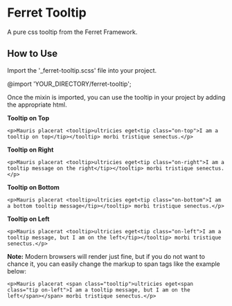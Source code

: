 Ferret Tooltip
==============

A pure css tooltip from the Ferret Framework.



How to Use
---

Import the '_ferret-tooltip.scss' file into your project.

  @import 'YOUR_DIRECTORY/ferret-tooltip';


Once the mixin is imported, you can use the tooltip in your project by adding the appropriate html.
 


<b>Tooltip on Top</b>

	<p>Mauris placerat <tooltip>ultricies eget<tip class="on-top">I am a tooltip on top</tip></tooltip> morbi tristique senectus.</p>


<b>Tooltip on Right</b>

	<p>Mauris placerat <tooltip>ultricies eget<tip class="on-right">I am a tooltip message on the right</tip></tooltip> morbi tristique senectus.</p>


<b>Tooltip on Bottom</b>

	<p>Mauris placerat <tooltip>ultricies eget<tip class="on-bottom">I am a bottom tooltip message</tip></tooltip> morbi tristique senectus.</p>


<b>Tooltip on Left</b>

	<p>Mauris placerat <tooltip>ultricies eget<tip class="on-left">I am a tooltip message, but I am on the left</tip></tooltip> morbi tristique senectus.</p>



<b>Note:</b> Modern browsers will render <tooltip> just fine, but if you do not want to chance it, you can easily change the markup to span tags like the example below:

	<p>Mauris placerat <span class="tooltip">ultricies eget<span class="tip on-left">I am a tooltip message, but I am on the left</span></span> morbi tristique senectus.</p>